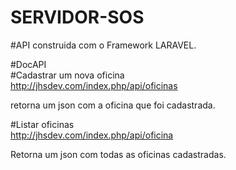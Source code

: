 # SERVIDOR-SOS

#API construida com o Framework LARAVEL.<br/>

#DocAPI<br/>
#Cadastrar um nova oficina<br/>
http://jhsdev.com/index.php/api/oficinas<br/>

retorna um json com a oficina que foi cadastrada.<br/>

#Listar oficinas<br/>
http://jhsdev.com/index.php/api/oficina<br/>

Retorna um json com todas as oficinas cadastradas.<br/>
